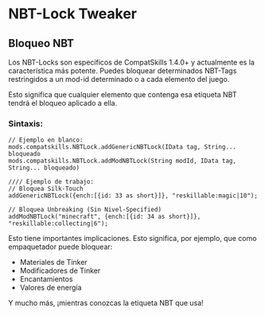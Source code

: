 # NBT-Lock Tweaker

## Bloqueo NBT

Los NBT-Locks son específicos de CompatSkills 1.4.0+ y actualmente es la característica más potente. Puedes bloquear determinados NBT-Tags restringidos a un mod-id determinado o a cada elemento del juego.

Esto significa que cualquier elemento que contenga esa etiqueta NBT tendrá el bloqueo aplicado a ella.

### Sintaxis:

    // Ejemplo en blanco:
    mods.compatskills.NBTLock.addGenericNBTLock(IData tag, String... bloqueado
    mods.compatskills.NBTLock.addModNBTLock(String modId, IData tag, String... bloqueado)
    
    //// Ejemplo de trabajo:
    // Bloquea Silk-Touch
    addGenericNBTLock({ench:[{id: 33 as short}]}, "reskillable:magic|10");
    
    // Bloquea Unbreaking (Sin Nivel-Specified)
    addModNBTLock("minecraft", {ench:[{id: 34 as short}]}, "reskillable:collecting|6");
    

Esto tiene importantes implicaciones. Esto significa, por ejemplo, que como empaquetador puede bloquear:

- Materiales de Tinker
- Modificadores de Tinker
- Encantamientos
- Valores de energía

Y mucho más, ¡mientras conozcas la etiqueta NBT que usa!